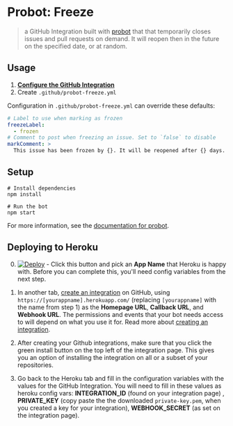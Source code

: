 # Probot: Freeze

> a GitHub Integration built with [probot](https://github.com/probot/probot) that that temporarily closes issues and pull requests on demand. It will reopen then in the future on the specified date, or at random.

## Usage
1. **[Configure the GitHub Integration](https://github.com/integration/probot-freeze)**
2. Create `.github/probot-freeze.yml`

Configuration in `.github/probot-freeze.yml` can override these defaults:

```yml
# Label to use when marking as frozen
freezeLabel:
  - frozen
# Comment to post when freezing an issue. Set to `false` to disable
markComment: >
  This issue has been frozen by {}. It will be reopened after {} days. See ya soon!
```
## Setup

```
# Install dependencies
npm install

# Run the bot
npm start
```

For more information, see the [documentation for probot](https://github.com/probot/probot).

## Deploying to Heroku

0. [![Deploy](https://www.herokucdn.com/deploy/button.svg)](https://heroku.com/deploy) - Click this button and pick an **App Name** that Heroku is happy with. Before you can complete this, you'll need config variables from the next step.

0. In another tab, [create an integration](https://github.com/settings/integrations/new) on GitHub, using `https://[yourappname].herokuapp.com/` (replacing `[yourappname]` with the name from step 1) as the **Homepage URL**, **Callback URL**, and **Webhook URL**. The permissions and events that your bot needs access to will depend on what you use it for. Read more about [creating an integration](https://developer.github.com/early-access/integrations/creating-an-integration/).

0. After creating your Github integrations, make sure that you click the green install button on the top left of the integration page.
This gives you an option of installing the integration on all or a subset of your repositories.

0. Go back to the Heroku tab and fill in the configuration variables with the values for the GitHub Integration. You will need to fill in these values as heroku config vars: **INTEGRATION_ID** (found on your integration page) , **PRIVATE_KEY** (copy paste the the downloaded `private-key.pem`, when you created a key for your integration), **WEBHOOK_SECRET** (as set on the integration page).
